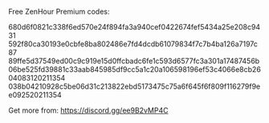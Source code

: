Free ZenHour Premium codes:


680d6f0821c338f6ed570e24f894fa3a940cef0422674fef5434a25e208c9431
592f80ca30193e0cbfe8ba802486e7fd4dcdb61079834f7c7b4ba126a7197c87
89ffe5d37549ed00c9c919e15d0ffcbadc6fe1c593d6577fc3a301a17487456b
06be525fd39881c33aab845985df9cc5a1c20a106598196ef53c4066e8cb2604083120211354
038b04210928c5be06d31c213822ebd5173475c75a6f645f6f809f116279f9ee092520211354

Get more from:
https://discord.gg/ee9B2vMP4C
